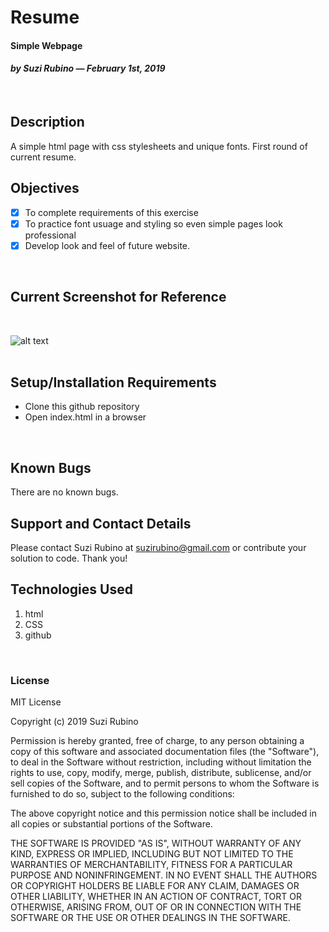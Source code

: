 # Resume
#### Simple Webpage
#### _**by Suzi Rubino — February 1st, 2019**_
<br>

## Description
A simple html page with css stylesheets and unique fonts. First round of current resume.
<br>

## Objectives
- [x] To complete requirements of this exercise
- [x] To practice font usuage and styling so even simple pages look professional
- [x] Develop look and feel of future website.
<br>

## Current Screenshot for Reference
<br>

![alt text](https://raw.githubusercontent.com/rerun1/resume/master/img/screenShot2-1-19.png)
<br>
<br>

## Setup/Installation Requirements
* Clone this github repository
* Open index.html in a browser
<br>

## Known Bugs
 There are no known bugs.
 <br>

## Support and Contact Details
Please contact Suzi Rubino at suzirubino@gmail.com or contribute your solution to code. Thank you!
<br>

## Technologies Used  
1. html
2. CSS
3. github
<br>

### License
MIT License

Copyright (c) 2019 Suzi Rubino

Permission is hereby granted, free of charge, to any person obtaining a copy
of this software and associated documentation files (the "Software"), to deal
in the Software without restriction, including without limitation the rights
to use, copy, modify, merge, publish, distribute, sublicense, and/or sell
copies of the Software, and to permit persons to whom the Software is
furnished to do so, subject to the following conditions:

The above copyright notice and this permission notice shall be included in all
copies or substantial portions of the Software.

THE SOFTWARE IS PROVIDED "AS IS", WITHOUT WARRANTY OF ANY KIND, EXPRESS OR
IMPLIED, INCLUDING BUT NOT LIMITED TO THE WARRANTIES OF MERCHANTABILITY,
FITNESS FOR A PARTICULAR PURPOSE AND NONINFRINGEMENT. IN NO EVENT SHALL THE
AUTHORS OR COPYRIGHT HOLDERS BE LIABLE FOR ANY CLAIM, DAMAGES OR OTHER
LIABILITY, WHETHER IN AN ACTION OF CONTRACT, TORT OR OTHERWISE, ARISING FROM,
OUT OF OR IN CONNECTION WITH THE SOFTWARE OR THE USE OR OTHER DEALINGS IN THE
SOFTWARE.
